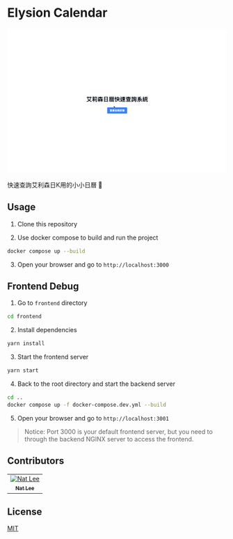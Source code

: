 # Elysion Calendar

![demo](./doc/demo.gif)

快速查詢艾利森日K用的小小日曆 🥰

## Usage

1. Clone this repository

2. Use docker compose to build and run the project

```bash
docker compose up --build
```

3. Open your browser and go to `http://localhost:3000`

## Frontend Debug

1. Go to `frontend` directory

```bash
cd frontend
```

2. Install dependencies

```bash
yarn install
```

3. Start the frontend server

```bash
yarn start
```

4. Back to the root directory and start the backend server

```bash
cd ..
docker compose up -f docker-compose.dev.yml --build
```

5. Open your browser and go to `http://localhost:3001`

> Notice: Port 3000 is your default frontend server, but you need to through the backend NGINX server to access the frontend.


## Contributors

<!-- ALL-CONTRIBUTORS-LIST:START - Do not remove or modify this section -->
<!-- prettier-ignore-start -->
<!-- markdownlint-disable -->
<table>
  <tbody>
    <tr>
      <td align="center"><a href="https://github.com/NatLee"><img src="https://avatars.githubusercontent.com/u/10178964?v=3?s=100" width="100px;" alt="Nat Lee"/><br /><sub><b>Nat Lee</b></sub></a></td>
    </tr>
  </tbody>
</table>

<!-- markdownlint-restore -->
<!-- prettier-ignore-end -->

<!-- ALL-CONTRIBUTORS-LIST:END -->

## License

[MIT](./LICENSE)